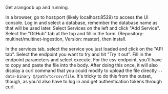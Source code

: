 Get arangodb up and running.

In a browser, go to host:port (likely localhost:8529) to access the UI console. Log in and select a database, remember the database name as that will be used later. Select Services on the left and click "Add Service". Select the "GitHub" tab at the top and fill in the form. (Repository: multinet/multinet-ingestion, Version: master), then install.

In the services tab, select the service you just loaded and click on the "API tab".
Select the endpoint you want to try and hit "Try it out". Fill in the endpoint parameters and select execute. For the csv endpoint, you'll have to copy and paste the file into the body. After doing this once, it will also display a curl command that you could modify to upload the file directly `--data-binary @/path/to/csv/file`. It's tricky to do this from the outset, though, as you'd also have to log in and get authentication tokens through curl.
